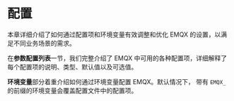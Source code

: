 # 配置

本章详细介绍了如何通过配置项和环境变量有效调整和优化 EMQX 的设置，以满足不同业务场景的需求。

在**参数配置列表**一节，我们完整介绍了 EMQX 中可用的各种配置项，详细解释了每个配置项的说明、类型、默认值以及可选值。

**环境变量**部分着重介绍如何通过环境变量配置 EMQX。默认情况下， 带有 `EMQX_` 的前缀的环境变量会覆盖配置文件中的配置项。